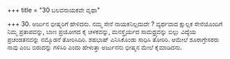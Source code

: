 +++
title = "30 ಬಲವನಾಯಕವೇ ವೃಥಾ"

+++
30. ಅರ್ಜುನ ಭೀಷ್ಮರಿಗೆ ಹೇಳಿದನು. ನಮ್ಮ ಸೇನೆ ನಾಯಕನಿಲ್ಲದುದೇ ? ವ್ಯರ್ಥವಾದ ಕ್ಷುಲ್ಲಕ ಸೇನೆಯೊಂದಿಗೆ ನಿಮ್ಮ ಪ್ರತಾಪವನ್ನು, ಬಾಣ ಪ್ರಯೋಗದ ಕೈ ಚಳಕವನ್ನು, ಮನಸ್ಥೈರ್ಯದ ಸಾಮಥ್ರ್ಯವನ್ನು ಬಿಲ್ಲು ವಿದ್ಯೆಯ ಪ್ರಚಂಡತನವನ್ನು ನಮ್ಮೊಡನೆ ತೋರಿಸಿದಿರಿ. ಶಹಭಾಷ್ ಎನಿಸಿಕೊಂಡು ಸಾಧಿಸಿ ತೋರಿರಿ. ಆಮೇಲೆ ಶೂರಾಗ್ರೇಸರರು ನಾವು ಎಂಬ ಬಿರುದನ್ನು ಗಳಿಸಿರಿ ಎಂದು ಹೇಳುತ್ತಾ ಅರ್ಜುನನು ಭೀಷ್ಮನ ಮೇಲೆ ಕೈಮಾಡಿದನು.